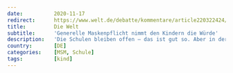 ```yaml
---
date:          2020-11-17
redirect:      https://www.welt.de/debatte/kommentare/article220322424/Generelle-Maskenpflicht-nimmt-den-Kindern-die-Wuerde.html
title:         Die Welt
subtitle:      'Generelle Maskenpflicht nimmt den Kindern die Würde'
description:   'Die Schulen bleiben offen – das ist gut so. Aber in der Sehnsucht nach Kontrolle über die Pandemie wird spätestens jetzt wieder eine Grenze überschritten: Kinder müssen ihre Maske nun durchgehend tragen – auch auf dem Pausenhof. Das ist verrückt.'
country:       [DE]
categories:    [MSM, Schule]
tags:          [kind]
---
```

